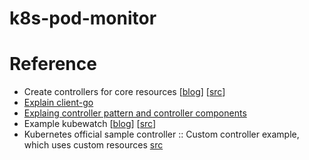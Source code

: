 # k8s-pod-monitor

# Reference

* Create controllers for core resources [[blog](https://medium.com/@trstringer/create-kubernetes-controllers-for-core-and-custom-resources-62fc35ad64a3)] [[src](https://github.com/trstringer/k8s-controller-core-resource)]
* [Explain client-go](https://www.kubernetes.org.cn/1309.html)
* [Explaing controller pattern and controller components](https://engineering.bitnami.com/articles/a-deep-dive-into-kubernetes-controllers.html)
* Example kubewatch [[blog](https://engineering.bitnami.com/articles/kubewatch-an-example-of-kubernetes-custom-controller.html)] [[src](https://github.com/bitnami-labs/kubewatch)]
* Kubernetes official sample controller :: Custom controller example, which uses custom resources [src](https://github.com/kubernetes/sample-controller)
